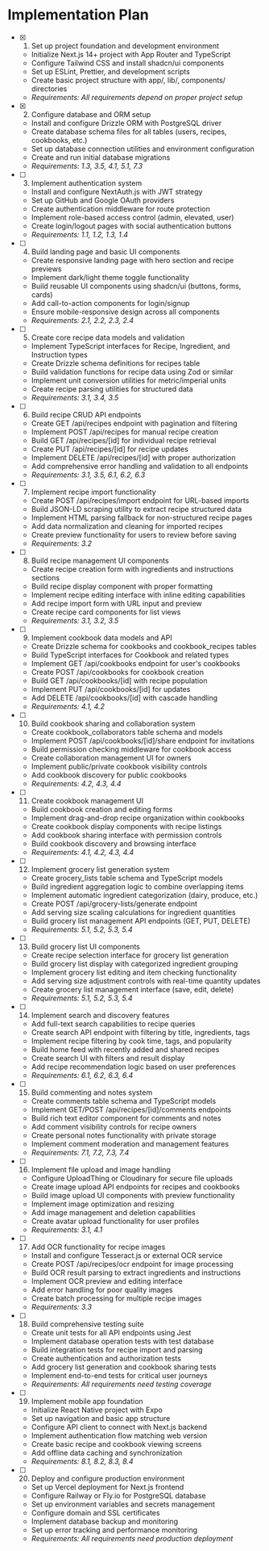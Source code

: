 # Implementation Plan

- [x] 1. Set up project foundation and development environment
  - Initialize Next.js 14+ project with App Router and TypeScript
  - Configure Tailwind CSS and install shadcn/ui components
  - Set up ESLint, Prettier, and development scripts
  - Create basic project structure with app/, lib/, components/ directories
  - _Requirements: All requirements depend on proper project setup_

- [x] 2. Configure database and ORM setup
  - Install and configure Drizzle ORM with PostgreSQL driver
  - Create database schema files for all tables (users, recipes, cookbooks, etc.)
  - Set up database connection utilities and environment configuration
  - Create and run initial database migrations
  - _Requirements: 1.3, 3.5, 4.1, 5.1, 7.3_

- [ ] 3. Implement authentication system
  - Install and configure NextAuth.js with JWT strategy
  - Set up GitHub and Google OAuth providers
  - Create authentication middleware for route protection
  - Implement role-based access control (admin, elevated, user)
  - Create login/logout pages with social authentication buttons
  - _Requirements: 1.1, 1.2, 1.3, 1.4_

- [ ] 4. Build landing page and basic UI components
  - Create responsive landing page with hero section and recipe previews
  - Implement dark/light theme toggle functionality
  - Build reusable UI components using shadcn/ui (buttons, forms, cards)
  - Add call-to-action components for login/signup
  - Ensure mobile-responsive design across all components
  - _Requirements: 2.1, 2.2, 2.3, 2.4_

- [ ] 5. Create core recipe data models and validation
  - Implement TypeScript interfaces for Recipe, Ingredient, and Instruction types
  - Create Drizzle schema definitions for recipes table
  - Build validation functions for recipe data using Zod or similar
  - Implement unit conversion utilities for metric/imperial units
  - Create recipe parsing utilities for structured data
  - _Requirements: 3.1, 3.4, 3.5_

- [ ] 6. Build recipe CRUD API endpoints
  - Create GET /api/recipes endpoint with pagination and filtering
  - Implement POST /api/recipes for manual recipe creation
  - Build GET /api/recipes/[id] for individual recipe retrieval
  - Create PUT /api/recipes/[id] for recipe updates
  - Implement DELETE /api/recipes/[id] with proper authorization
  - Add comprehensive error handling and validation to all endpoints
  - _Requirements: 3.1, 3.5, 6.1, 6.2, 6.3_

- [ ] 7. Implement recipe import functionality
  - Create POST /api/recipes/import endpoint for URL-based imports
  - Build JSON-LD scraping utility to extract recipe structured data
  - Implement HTML parsing fallback for non-structured recipe pages
  - Add data normalization and cleaning for imported recipes
  - Create preview functionality for users to review before saving
  - _Requirements: 3.2_

- [ ] 8. Build recipe management UI components
  - Create recipe creation form with ingredients and instructions sections
  - Build recipe display component with proper formatting
  - Implement recipe editing interface with inline editing capabilities
  - Add recipe import form with URL input and preview
  - Create recipe card components for list views
  - _Requirements: 3.1, 3.2, 3.5_

- [ ] 9. Implement cookbook data models and API
  - Create Drizzle schema for cookbooks and cookbook_recipes tables
  - Build TypeScript interfaces for Cookbook and related types
  - Implement GET /api/cookbooks endpoint for user's cookbooks
  - Create POST /api/cookbooks for cookbook creation
  - Build GET /api/cookbooks/[id] with recipe population
  - Implement PUT /api/cookbooks/[id] for updates
  - Add DELETE /api/cookbooks/[id] with cascade handling
  - _Requirements: 4.1, 4.2_

- [ ] 10. Build cookbook sharing and collaboration system
  - Create cookbook_collaborators table schema and models
  - Implement POST /api/cookbooks/[id]/share endpoint for invitations
  - Build permission checking middleware for cookbook access
  - Create collaboration management UI for owners
  - Implement public/private cookbook visibility controls
  - Add cookbook discovery for public cookbooks
  - _Requirements: 4.2, 4.3, 4.4_

- [ ] 11. Create cookbook management UI
  - Build cookbook creation and editing forms
  - Implement drag-and-drop recipe organization within cookbooks
  - Create cookbook display components with recipe listings
  - Add cookbook sharing interface with permission controls
  - Build cookbook discovery and browsing interface
  - _Requirements: 4.1, 4.2, 4.3, 4.4_

- [ ] 12. Implement grocery list generation system
  - Create grocery_lists table schema and TypeScript models
  - Build ingredient aggregation logic to combine overlapping items
  - Implement automatic ingredient categorization (dairy, produce, etc.)
  - Create POST /api/grocery-lists/generate endpoint
  - Add serving size scaling calculations for ingredient quantities
  - Build grocery list management API endpoints (GET, PUT, DELETE)
  - _Requirements: 5.1, 5.2, 5.3, 5.4_

- [ ] 13. Build grocery list UI components
  - Create recipe selection interface for grocery list generation
  - Build grocery list display with categorized ingredient grouping
  - Implement grocery list editing and item checking functionality
  - Add serving size adjustment controls with real-time quantity updates
  - Create grocery list management interface (save, edit, delete)
  - _Requirements: 5.1, 5.2, 5.3, 5.4_

- [ ] 14. Implement search and discovery features
  - Add full-text search capabilities to recipe queries
  - Create search API endpoint with filtering by title, ingredients, tags
  - Implement recipe filtering by cook time, tags, and popularity
  - Build home feed with recently added and shared recipes
  - Create search UI with filters and result display
  - Add recipe recommendation logic based on user preferences
  - _Requirements: 6.1, 6.2, 6.3, 6.4_

- [ ] 15. Build commenting and notes system
  - Create comments table schema and TypeScript models
  - Implement GET/POST /api/recipes/[id]/comments endpoints
  - Build rich text editor component for comments and notes
  - Add comment visibility controls for recipe owners
  - Create personal notes functionality with private storage
  - Implement comment moderation and management features
  - _Requirements: 7.1, 7.2, 7.3, 7.4_

- [ ] 16. Implement file upload and image handling
  - Configure UploadThing or Cloudinary for secure file uploads
  - Create image upload API endpoints for recipes and cookbooks
  - Build image upload UI components with preview functionality
  - Implement image optimization and resizing
  - Add image management and deletion capabilities
  - Create avatar upload functionality for user profiles
  - _Requirements: 3.1, 4.1_

- [ ] 17. Add OCR functionality for recipe images
  - Install and configure Tesseract.js or external OCR service
  - Create POST /api/recipes/ocr endpoint for image processing
  - Build OCR result parsing to extract ingredients and instructions
  - Implement OCR preview and editing interface
  - Add error handling for poor quality images
  - Create batch processing for multiple recipe images
  - _Requirements: 3.3_

- [ ] 18. Build comprehensive testing suite
  - Create unit tests for all API endpoints using Jest
  - Implement database operation tests with test database
  - Build integration tests for recipe import and parsing
  - Create authentication and authorization tests
  - Add grocery list generation and cookbook sharing tests
  - Implement end-to-end tests for critical user journeys
  - _Requirements: All requirements need testing coverage_

- [ ] 19. Implement mobile app foundation
  - Initialize React Native project with Expo
  - Set up navigation and basic app structure
  - Configure API client to connect with Next.js backend
  - Implement authentication flow matching web version
  - Create basic recipe and cookbook viewing screens
  - Add offline data caching and synchronization
  - _Requirements: 8.1, 8.2, 8.3, 8.4_

- [ ] 20. Deploy and configure production environment
  - Set up Vercel deployment for Next.js frontend
  - Configure Railway or Fly.io for PostgreSQL database
  - Set up environment variables and secrets management
  - Configure domain and SSL certificates
  - Implement database backup and monitoring
  - Set up error tracking and performance monitoring
  - _Requirements: All requirements need production deployment_